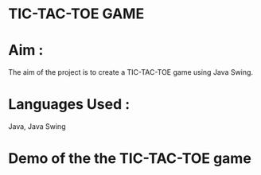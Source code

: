 # TIC-TAC-TOE GAME

# Aim :
The aim of the project is to create a TIC-TAC-TOE game using Java Swing.

# Languages Used :
Java, Java Swing

# Demo of the the TIC-TAC-TOE game



